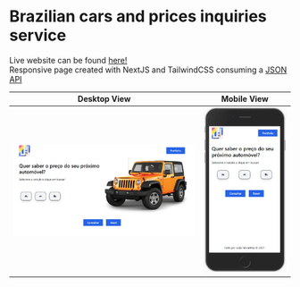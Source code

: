 # Brazilian cars and prices inquiries service

Live website can be found [here!](https://brazilian-vehicles-and-price-l5lpnpohz-joaomaranhao.vercel.app/)  
Responsive page created with NextJS and TailwindCSS consuming a [JSON API](https://deividfortuna.github.io/fipe/)

Desktop View             |  Mobile View
:-------------------------:|:-------------------------:
![](https://github.com/joaomaranhao/brazilian-vehicles-and-price/blob/main/public/printscreen-desktop.JPG?raw=true)  |  ![](https://github.com/joaomaranhao/brazilian-vehicles-and-price/blob/main/public/printscreen-mobile.JPG?raw=true)

